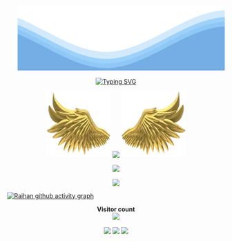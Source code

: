 <p align="center">
  <ul>   
    <img src="https://raw.githubusercontent.com/fredgrott/FredGrott/gh-pages/waves.svg" width="100%" height="150">
    </ul>
</p>	
<p align=center>
  <div align="center">
    <a href="https://git.io/typing-svg"><img src="https://readme-typing-svg.demolab.com?font=Roboto&weight=900&size=30&pause=1000&color=FFFFFF&center=true&vCenter=true&multiline=true&width=435&height=100&lines=Hi%2C+I'Mohammed+Raihan;Laravel+Developer" alt="Typing SVG" /></a>
  </div>
</p>
<p align="center">
  <img height="150" width="150" src="left.webp">
  <img align="center" src="https://github-readme-streak-stats.herokuapp.com/?user=RaihanIIUC&theme=dark&hide_border=true"/>
  <img height="150" width="150" src="right.webp">
</p>

<p align="center">
    <img align="center" src="https://github-readme-stats.vercel.app/api?username=RaihanIIUC&show_icons=true&hide_border=true&title_color=94b4a4&amp&icon_color=FFFFFF&amp&text_color=FFFFFF&amp&bg_color=000000&count_private=true&include_all_commits=true"/>
</p>

<p align="center">
    <img align="center" height="195px" src="https://github-readme-stats.vercel.app/api/top-langs/?username=RaihanIIUC&text_color=FFFFFF&bg_color=000000&title_color=94b4a4&langs_count=15&layout=compact&hide_border=true" />
</p>



[![Raihan github activity graph](https://github-readme-activity-graph.vercel.app/graph?username=RaihanIIUC&theme=react-dark)](https://github.com/RaihanIIUC/github-readme-activity-graph)

</p>
  <p align="center"> 
  <b>Visitor count</b><br>
  <img src="https://profile-counter.glitch.me/RaihanIIUC/count.svg" />
</p>
<p align="center">
<a href="https://www.linkedin.com/in/raihan-php"><img src="https://img.shields.io/badge/-Mohammed%20Raihan%20-0077B5?style=flat&logo=Linkedin&logoColor=white"/></a>
<a href="mailto:mdraihan4835@gmail.com"><img src="https://img.shields.io/badge/-Gmail-D14836?style=flat&logo=Gmail&logoColor=white"/></a>
<a href="https://stackoverflow.com/users/12324937/raihan-bd-1213"><img src="https://img.shields.io/badge/Stack_Overflow-FE7A16?style=flat&&logo=stack-overflow&logoColor=white"/></a>
</p>
